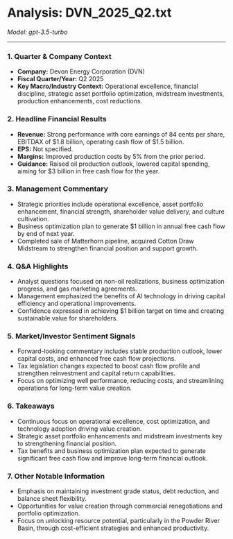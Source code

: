 # Analysis: DVN_2025_Q2.txt

*Model: gpt-3.5-turbo*

---

### 1. Quarter & Company Context
- **Company:** Devon Energy Corporation (DVN)
- **Fiscal Quarter/Year:** Q2 2025
- **Key Macro/Industry Context:** Operational excellence, financial discipline, strategic asset portfolio optimization, midstream investments, production enhancements, cost reductions.

### 2. Headline Financial Results
- **Revenue:** Strong performance with core earnings of 84 cents per share, EBITDAX of $1.8 billion, operating cash flow of $1.5 billion.
- **EPS:** Not specified.
- **Margins:** Improved production costs by 5% from the prior period.
- **Guidance:** Raised oil production outlook, lowered capital spending, aiming for $3 billion in free cash flow for the year.

### 3. Management Commentary
- Strategic priorities include operational excellence, asset portfolio enhancement, financial strength, shareholder value delivery, and culture cultivation.
- Business optimization plan to generate $1 billion in annual free cash flow by end of next year.
- Completed sale of Matterhorn pipeline, acquired Cotton Draw Midstream to strengthen financial position and support growth.

### 4. Q&A Highlights
- Analyst questions focused on non-oil realizations, business optimization progress, and gas marketing agreements.
- Management emphasized the benefits of AI technology in driving capital efficiency and operational improvements.
- Confidence expressed in achieving $1 billion target on time and creating sustainable value for shareholders.

### 5. Market/Investor Sentiment Signals
- Forward-looking commentary includes stable production outlook, lower capital costs, and enhanced free cash flow projections.
- Tax legislation changes expected to boost cash flow profile and strengthen reinvestment and capital return capabilities.
- Focus on optimizing well performance, reducing costs, and streamlining operations for long-term value creation.

### 6. Takeaways
- Continuous focus on operational excellence, cost optimization, and technology adoption driving value creation.
- Strategic asset portfolio enhancements and midstream investments key to strengthening financial position.
- Tax benefits and business optimization plan expected to generate significant free cash flow and improve long-term financial outlook.

### 7. Other Notable Information
- Emphasis on maintaining investment grade status, debt reduction, and balance sheet flexibility.
- Opportunities for value creation through commercial renegotiations and portfolio optimization.
- Focus on unlocking resource potential, particularly in the Powder River Basin, through cost-efficient strategies and enhanced productivity.